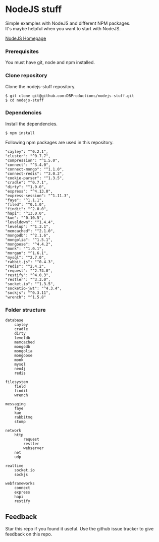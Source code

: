 # NodeJS stuff

Simple examples with NodeJS and different NPM packages.  
It's maybe helpful when you want to start with NodeJS.  

[NodeJS Homepage](http://www.nodejs.org)

### Prerequisites

You must have git, node and npm installed.  

### Clone repository

Clone the nodejs-stuff repository.

    $ git clone git@github.com:DBProductions/nodejs-stuff.git
    $ cd nodejs-stuff

### Dependencies

Install the dependencies.

    $ npm install

Following npm packages are used in this repository.

    "cayley": "^0.2.1",
    "cluster": "^0.7.7",
    "compression": "^1.5.0",
    "connect": "^3.4.0",
    "connect-mongo": "^1.1.0",
    "connect-redis": "^3.0.2",
    "cookie-parser": "^1.3.5",
    "cradle": "^0.7.1",
    "dirty": "^1.0.0",
    "express": "^4.13.0",
    "express-session": "^1.11.3",
    "faye": "^1.1.1",
    "filed": "^0.1.0",
    "findit": "^2.0.0",
    "hapi": "^13.0.0",
    "kue": "^0.10.5",
    "leveldown": "^1.4.4",
    "levelup": "^1.3.1",
    "memcached": "^2.1.0",
    "mongodb": "^2.1.6",
    "mongolia": "^1.5.1",
    "mongoose": "^4.4.2",
    "monk": "^1.0.1",
    "morgan": "^1.6.1",
    "mysql": "^2.7.0",
    "rabbit.js": "^0.4.3",
    "redis": "^2.4.2",
    "request": "^2.74.0",
    "restify": "^4.0.3",
    "restler": "^3.3.0",
    "socket.io": "^1.3.5",
    "socketio-jwt": "^4.3.4",
    "sockjs": "^0.3.11",
    "wrench": "^1.5.8"

### Folder structure

    database
        cayley
        cradle
        dirty
        leveldb
        memcached
        mongodb
        mongolia
        mongoose
        monk
        mysql
        neo4j
        redis

    filesystem
        field
        findit        
        wrench

    messaging
        faye
        kue
        rabbitmq
        stomp

    network
        http
            request
            restler            
            webserver
        net
        udp

    realtime
        socket.io
        sockjs

    webframeworks
        connect
        express
        hapi
        restify

## Feedback
Star this repo if you found it useful. Use the github issue tracker to give feedback on this repo.
